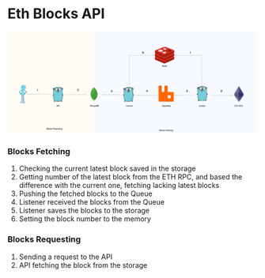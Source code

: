 # Eth Blocks API

![Architecture Diagram](./assets/diagrams/eth-block-service.drawio.png)


### Blocks Fetching

1. Checking the current latest block saved in the storage
2. Getting number of the latest block from the ETH RPC, and based the difference with the current one, fetching lacking latest blocks
3. Pushing the fetched blocks to the Queue
4. Listener received the blocks from the Queue
5. Listener saves the blocks to the storage 
6. Setting the block number to the memory


### Blocks Requesting

1. Sending a request to the API
2. API fetching the block from the storage